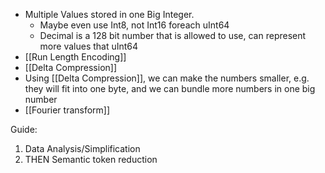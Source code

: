 - Multiple Values stored in one Big Integer.
	- Maybe even use Int8, not Int16 foreach uInt64
	- Decimal is a 128 bit number that is allowed to use, can represent more values that uInt64
- [[Run Length Encoding]]
- [[Delta Compression]]
- Using [[Delta Compression]], we can make the numbers smaller, e.g. they will fit into one byte, and we can bundle more numbers in one big number
- [[Fourier transform]]


Guide:
1. Data Analysis/Simplification
2. THEN Semantic token reduction


